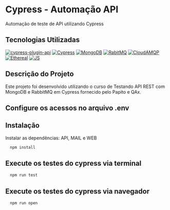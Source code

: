 # Cypress - Automação API

Automação de teste de API utilizando Cypress

## Tecnologias Utilizadas

[![cypress-plugin-api](https://img.shields.io/badge/License-Cypress-Plugin-API-green.svg)](https://www.npmjs.com/package/cypress-plugin-api)
[![Cypress](https://img.shields.io/badge/License-Cypress-green.svg)](https://www.cypress.io/)
[![MongoDB](https://img.shields.io/badge/license-MongoDB-red.svg)](https://www.mongodb.com/)
[![RabitMQ](https://img.shields.io/badge/license-RabitMQ-red.svg)](https://www.rabbitmq.com/)
[![CloudAMQP](https://img.shields.io/badge/license-CloudAMQP-orange.svg)](https://www.cloudamqp.com/)
[![Ethereal](https://img.shields.io/badge/license-Ethereal-blue.svg)](https://ethereal.email/)
[![JS](https://img.shields.io/badge/license-javascript-blue.svg)](https://developer.mozilla.org/en-US/docs/Web/JavaScript)

## Descrição do Projeto

Este projeto foi desenvolvido utilizando o curso de Testando API REST com MongoDB e RabbitMQ em Cypress fornecido pelo Papito e QAx.

## Configure os acessos no arquivo .env

## Instalação

Instalar as dependências: API, MAIL e WEB

```bash
  npm install
```

## Execute os testes do cypress via terminal

```bash
  npm run test
```

## Execute os testes do cypress via navegador

```bash
  npm run open
```
